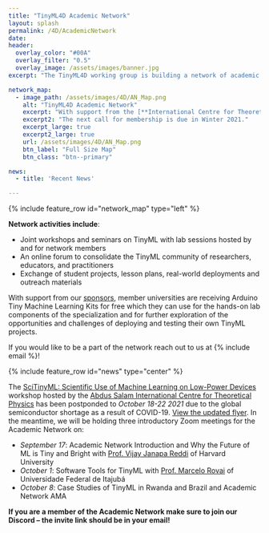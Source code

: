 ```yaml
---
title: "TinyML4D Academic Network"
layout: splash
permalink: /4D/AcademicNetwork
date: 
header:
  overlay_color: "#00A"
  overlay_filter: "0.5"
  overlay_image: /assets/images/banner.jpg
excerpt: "The TinyML4D working group is building a network of academic institutions, based in Developing Countries, interested in expanding access to Applied Machine Learning by establishing best practices in education. We aim to ultimately develop a community of researchers and practitioners focused on both improving access to TinyML education and enabling innovative solutions for the unique challenges faced by Developing Countries."

network_map: 
  - image_path: /assets/images/4D/AN_Map.png
    alt: "TinyML4D Academic Network"
    excerpt: "With support from the [**International Centre for Theoretical Physics (ICTP)**](https://www.ictp.it/) a first group of 20 Universities have joined the network in Summer 2021."
    excerpt2: "The next call for membership is due in Winter 2021."
    excerpt_large: true
    excerpt2_large: true
    url: /assets/images/4D/AN_Map.png
    btn_label: "Full Size Map"
    btn_class: "btn--primary"

news: 
  - title: 'Recent News'

---
```


{% include feature_row id="network_map" type="left" %}

**Network activities include**:
+ Joint workshops and seminars on TinyML with lab sessions hosted by and for network members
+ An online forum to consolidate the TinyML community of researchers, educators, and practitioners
+ Exchange of student projects, lesson plans, real-world deployments and outreach materials

With support from our [sponsors](/sponsors), member universities are receiving Arduino Tiny Machine Learning Kits for free which they can use for the hands-on lab components of the specialization and for further exploration of the opportunities and challenges of deploying and testing their own TinyML projects.

If you would like to be a part of the network reach out to us at {% include email %}!

{% include feature_row id="news" type="center" %}

The [SciTinyML: Scientific Use of Machine Learning on Low-Power Devices](http://indico.ictp.it/event/9622/) workshop hosted by the [Abdus Salam International Centre for Theoretical Physics](https://www.ictp.it/) has been postponded to *October 18-22 2021* due to the global semiconductor shortage as a result of COVID-19. [View the updated flyer](/assets/images/4D/2021ICTPWorkshop.png). In the meantime, we will be holding three introductory Zoom meetings for the Academic Network on:
+ *September 17*: Academic Network Introduction and Why the Future of ML is Tiny and Bright with [Prof. Vijay Janapa Reddi](https://scholar.harvard.edu/vijay-janapa-reddi/home) of Harvard University
+ *October 1*: Software Tools for TinyML with [Prof. Marcelo Rovai](https://github.com/Mjrovai) of Universidade Federal de Itajubá
+ *October 8*: Case Studies of TinyML in Rwanda and Brazil and Academic Network AMA

**If you are a member of the Academic Network make sure to join our Discord – the invite link should be in your email!**